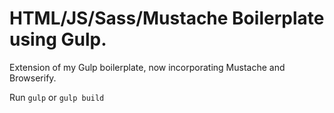 # HTML/JS/Sass/Mustache Boilerplate using Gulp.

Extension of my Gulp boilerplate, now incorporating Mustache and Browserify.

Run ````gulp```` or ````gulp build````